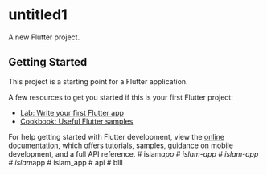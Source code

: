 # untitled1

A new Flutter project.

## Getting Started

This project is a starting point for a Flutter application.

A few resources to get you started if this is your first Flutter project:

- [Lab: Write your first Flutter app](https://docs.flutter.dev/get-started/codelab)
- [Cookbook: Useful Flutter samples](https://docs.flutter.dev/cookbook)

For help getting started with Flutter development, view the
[online documentation](https://docs.flutter.dev/), which offers tutorials,
samples, guidance on mobile development, and a full API reference.
#   i s l a m _ a p p  
 #   i s l a m - a p p  
 #   i s l a m - a p p  
 #   i s l a m _ a p p  
 #   i s l a m _ a p p  
 # api
#   b l l l  
 
